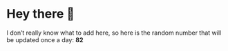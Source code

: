 # Hey there 👋

I don’t really know what to add here, so here is the random number that will be updated once a day: **82**
